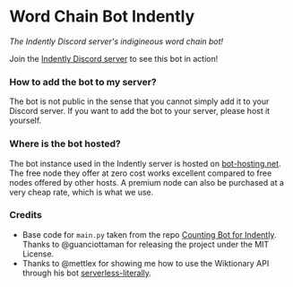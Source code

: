 # Word Chain Bot Indently
*The Indently Discord server's indigineous word chain bot!*

Join the [Indently Discord server](https://discord.gg/indently-1040343818274340935) to see this bot in action! 

### How to add the bot to my server?
The bot is not public in the sense that you cannot simply add it to your Discord server. If you want to add the bot to your server, 
please host it yourself.

### Where is the bot hosted?
The bot instance used in the Indently server is hosted on [bot-hosting.net](https://bot-hosting.net/?aff=1024746441798856717).
The free node they offer at zero cost works excellent compared to free nodes offered by other hosts. 
A premium node can also be purchased at a very cheap rate, which is what we use.

### Credits
- Base code for `main.py` taken from the repo [Counting Bot for Indently](https://github.com/guanciottaman/counting_bot_indently).
Thanks to @guanciottaman for releasing the project under the MIT License.
- Thanks to @mettlex for showing me how to use the Wiktionary API through his bot [serverless-literally](https://github.com/mettlex/serverless-literally).
